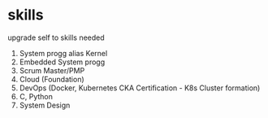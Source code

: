 # skills
upgrade self to skills needed
1. System progg alias Kernel
2. Embedded System progg
3. Scrum Master/PMP
4. Cloud (Foundation)
5. DevOps (Docker, Kubernetes CKA Certification - K8s Cluster formation)
6. C, Python
7. System Design
